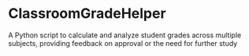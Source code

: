 # ClassroomGradeHelper
A Python script to calculate and analyze student grades across multiple subjects, providing feedback on approval or the need for further study

